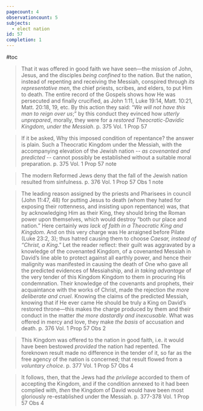 ```yaml
---
pagecount: 4
observationcount: 5
subjects:
  - elect nation
id: 57
completion: 1
---
```

#toc

>That it was offered in good faith we have seen—the mission of John, Jesus, and the disciples *being confined* to the nation. But the nation, instead of repenting and receiving the Messiah, conspired through *its representative men*, the chief priests, scribes, and elders, to put Him to death. The entire record of the Gospels shows how He was persecuted and finally crucified, as John 1:11, Luke 19:14, Matt. 10:21, Matt. 20:18, 19, etc. By this action they said: “*We will not have this man to reign over us*;” by this conduct they evinced how *utterly unprepared*, morally, they were for a *restored Theocratic-Davidic Kingdom, under the Messiah*.
>p. 375 Vol. 1 Prop 57

>If it be asked, Why this imposed condition of repentance? the answer is plain. Such a Theocratic Kingdom under the Messiah, with the accompanying elevation of the Jewish nation -- *as covenanted and predicted* -- cannot possibly be established without a suitable moral preparation.
>p. 375 Vol. 1 Prop 57 note

>The modern Reformed Jews deny that the fall of the Jewish nation resulted from sinfulness.
>p. 376 Vol. 1 Prop 57 Obs 1 note

>The leading reason assigned by the priests and Pharisees in council (John 11:47, 48) for putting Jesus to death (whom they hated for exposing their rottenness, and insisting upon repentance) was, that by acknowledging Him as their King, they should bring the Roman power upon themselves, which would destroy “both our place and nation.” Here certainly *was lack of faith in a Theocratic King and Kingdom*. And on this very charge was He arraigned before Pilate (Luke 23:2, 3); thus hatred causing them to choose *Caesar, instead of “Christ, a King*.” Let the reader reflect: their guilt was aggravated by a knowledge of the covenanted Kingdom, of a covenanted Messiah in David’s line able to protect against all earthly power, and hence their malignity was manifested in causing the death of One who gave all the predicted evidences of Messiahship, and *in taking advantage* of the very tender of this Kingdom Kingdom to them in procuring His condemnation. Their knowledge of the covenants and prophets, their acquaintance with the works of Christ, made the rejection *the more deliberate and cruel*. Knowing the claims of the predicted Messiah, knowing that if He ever came He should be truly a King on David’s restored throne—this makes the charge produced by them and their conduct in the matter *the more dastardly and inexcusable*. What was offered in mercy and love, they make *the basis* of accusation and death.
>p. 376 Vol. 1 Prop 57 Obs 2

>This Kingdom was offered to the nation in good faith, i.e. it would have been bestowed *provided* the nation had repented. The foreknown result made no difference in the tender of it, so far as the free agency of the nation is concerned; that result flowed from a *voluntary choice*.
>p. 377 Vol. 1 Prop 57 Obs 4

>It follows, then, that the Jews had *the privilege* accorded to them of accepting the Kingdom, and if the condition annexed to it had been complied with, *then* the Kingdom of David would have been most gloriously re-established under the Messiah.
>p. 377-378 Vol. 1 Prop 57 Obs 4
















